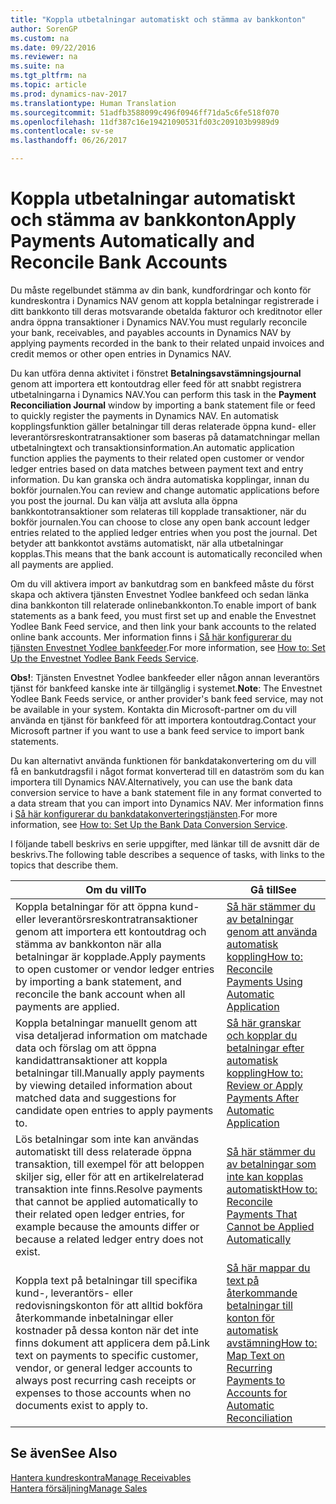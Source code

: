 ```yaml
---
title: "Koppla utbetalningar automatiskt och stämma av bankkonton"
author: SorenGP
ms.custom: na
ms.date: 09/22/2016
ms.reviewer: na
ms.suite: na
ms.tgt_pltfrm: na
ms.topic: article
ms.prod: dynamics-nav-2017
ms.translationtype: Human Translation
ms.sourcegitcommit: 51adfb3588099c496f0946ff71da5c6fe518f070
ms.openlocfilehash: 11df387c16e19421090531fd03c209103b9989d9
ms.contentlocale: sv-se
ms.lasthandoff: 06/26/2017

---
```


# <a name="apply-payments-automatically-and-reconcile-bank-accounts"></a><span data-ttu-id="0ab30-102">Koppla utbetalningar automatiskt och stämma av bankkonton</span><span class="sxs-lookup"><span data-stu-id="0ab30-102">Apply Payments Automatically and Reconcile Bank Accounts</span></span>
<span data-ttu-id="0ab30-103">Du måste regelbundet stämma av din bank, kundfordringar och konto för kundreskontra i Dynamics NAV genom att koppla betalningar registrerade i ditt bankkonto till deras motsvarande obetalda fakturor och kreditnotor eller andra öppna transaktioner i Dynamics NAV.</span><span class="sxs-lookup"><span data-stu-id="0ab30-103">You must regularly reconcile your bank, receivables, and payables accounts in Dynamics NAV by applying payments recorded in the bank to their related unpaid invoices and credit memos or other open entries in Dynamics NAV.</span></span>

<span data-ttu-id="0ab30-104">Du kan utföra denna aktivitet i fönstret **Betalningsavstämningsjournal** genom att importera ett kontoutdrag eller feed för att snabbt registrera utbetalningarna i Dynamics NAV.</span><span class="sxs-lookup"><span data-stu-id="0ab30-104">You can perform this task in the **Payment Reconciliation Journal** window by importing a bank statement file or feed to quickly register the payments in Dynamics NAV.</span></span> <span data-ttu-id="0ab30-105">En automatisk kopplingsfunktion gäller betalningar till deras relaterade öppna kund- eller leverantörsreskontratransaktioner som baseras på datamatchningar mellan utbetalningtext och transaktionsinformation.</span><span class="sxs-lookup"><span data-stu-id="0ab30-105">An automatic application function applies the payments to their related open customer or vendor ledger entries based on data matches between payment text and entry information.</span></span> <span data-ttu-id="0ab30-106">Du kan granska och ändra automatiska kopplingar, innan du bokför journalen.</span><span class="sxs-lookup"><span data-stu-id="0ab30-106">You can review and change automatic applications before you post the journal.</span></span> <span data-ttu-id="0ab30-107">Du kan välja att avsluta alla öppna bankkontotransaktioner som relateras till kopplade transaktioner, när du bokför journalen.</span><span class="sxs-lookup"><span data-stu-id="0ab30-107">You can choose to close any open bank account ledger entries related to the applied ledger entries when you post the journal.</span></span> <span data-ttu-id="0ab30-108">Det betyder att bankkontot avstäms automatiskt, när alla utbetalningar kopplas.</span><span class="sxs-lookup"><span data-stu-id="0ab30-108">This means that the bank account is automatically reconciled when all payments are applied.</span></span>

<span data-ttu-id="0ab30-109">Om du vill aktivera import av bankutdrag som en bankfeed måste du först skapa och aktivera tjänsten Envestnet Yodlee bankfeed och sedan länka dina bankkonton till relaterade onlinebankkonton.</span><span class="sxs-lookup"><span data-stu-id="0ab30-109">To enable import of bank statements as a bank feed, you must first set up and enable the Envestnet Yodlee Bank Feed service, and then link your bank accounts to the related online bank accounts.</span></span> <span data-ttu-id="0ab30-110">Mer information finns i [Så här konfigurerar du tjänsten Envestnet Yodlee bankfeeder](bank-how-setup-bank-statement-service.md).</span><span class="sxs-lookup"><span data-stu-id="0ab30-110">For more information, see [How to: Set Up the Envestnet Yodlee Bank Feeds Service](bank-how-setup-bank-statement-service.md).</span></span>

<span data-ttu-id="0ab30-111">**Obs!**: Tjänsten Envestnet Yodlee bankfeeder eller någon annan leverantörs tjänst för bankfeed kanske inte är tillgänglig i systemet.</span><span class="sxs-lookup"><span data-stu-id="0ab30-111">**Note**: The Envestnet Yodlee Bank Feeds service, or anther provider's bank feed service, may not be available in your system.</span></span> <span data-ttu-id="0ab30-112">Kontakta din Microsoft-partner om du vill använda en tjänst för bankfeed för att importera kontoutdrag.</span><span class="sxs-lookup"><span data-stu-id="0ab30-112">Contact your Microsoft partner if you want to use a bank feed service to import bank statements.</span></span>

<span data-ttu-id="0ab30-113">Du kan alternativt använda funktionen för bankdatakonvertering om du vill få en bankutdragsfil i något format konverterad till en dataström som du kan importera till Dynamics NAV.</span><span class="sxs-lookup"><span data-stu-id="0ab30-113">Alternatively, you can use the bank data conversion service to have a bank statement file in any format converted to a data stream that you can import into Dynamics NAV.</span></span> <span data-ttu-id="0ab30-114">Mer information finns i [Så här konfigurerar du bankdatakonverteringstjänsten](bank-how-setup-bank-data-conversion-service.md).</span><span class="sxs-lookup"><span data-stu-id="0ab30-114">For more information, see [How to: Set Up the Bank Data Conversion Service](bank-how-setup-bank-data-conversion-service.md).</span></span>

<span data-ttu-id="0ab30-115">I följande tabell beskrivs en serie uppgifter, med länkar till de avsnitt där de beskrivs.</span><span class="sxs-lookup"><span data-stu-id="0ab30-115">The following table describes a sequence of tasks, with links to the topics that describe them.</span></span>

|<span data-ttu-id="0ab30-116">Om du vill</span><span class="sxs-lookup"><span data-stu-id="0ab30-116">To</span></span> |<span data-ttu-id="0ab30-117">Gå till</span><span class="sxs-lookup"><span data-stu-id="0ab30-117">See</span></span> |
|---|----|
|<span data-ttu-id="0ab30-118">Koppla betalningar för att öppna kund- eller leverantörsreskontratransaktioner genom att importera ett kontoutdrag och stämma av bankkonton när alla betalningar är kopplade.</span><span class="sxs-lookup"><span data-stu-id="0ab30-118">Apply payments to open customer or vendor ledger entries by importing a bank statement, and reconcile the bank account when all payments are applied.</span></span> | [<span data-ttu-id="0ab30-119">Så här stämmer du av betalningar genom att använda automatisk koppling</span><span class="sxs-lookup"><span data-stu-id="0ab30-119">How to: Reconcile Payments Using Automatic Application</span></span>](receivables-how-reconcile-payments-auto-application.md) |
|<span data-ttu-id="0ab30-120">Koppla betalningar manuellt genom att visa detaljerad information om matchade data och förslag om att öppna kandidattransaktioner att koppla betalningar till.</span><span class="sxs-lookup"><span data-stu-id="0ab30-120">Manually apply payments by viewing detailed information about matched data and suggestions for candidate open entries to apply payments to.</span></span> | [<span data-ttu-id="0ab30-121">Så här granskar och kopplar du betalningar efter automatisk koppling</span><span class="sxs-lookup"><span data-stu-id="0ab30-121">How to: Review or Apply Payments After Automatic Application</span></span>](receivables-how-review-apply-payments-auto-application.md)
|<span data-ttu-id="0ab30-122">Lös betalningar som inte kan användas automatiskt till dess relaterade öppna transaktion, till exempel för att beloppen skiljer sig, eller för att en artikelrelaterad transaktion inte finns.</span><span class="sxs-lookup"><span data-stu-id="0ab30-122">Resolve payments that cannot be applied automatically to their related open ledger entries, for example because the amounts differ or because a related ledger entry does not exist.</span></span> | [<span data-ttu-id="0ab30-123">Så här stämmer du av betalningar som inte kan kopplas automatiskt</span><span class="sxs-lookup"><span data-stu-id="0ab30-123">How to: Reconcile Payments That Cannot be Applied Automatically</span></span>](receivables-how-reconcile-payments-cannot-apply-auto.md)
|<span data-ttu-id="0ab30-124">Koppla text på betalningar till specifika kund-, leverantörs- eller redovisningskonton för att alltid bokföra återkommande inbetalningar eller kostnader på dessa konton när det inte finns dokument att applicera dem på.</span><span class="sxs-lookup"><span data-stu-id="0ab30-124">Link text on payments to specific customer, vendor, or general ledger accounts to always post recurring cash receipts or expenses to those accounts when no documents exist to apply to.</span></span>| [<span data-ttu-id="0ab30-125">Så här mappar du text på återkommande betalningar till konton för automatisk avstämning</span><span class="sxs-lookup"><span data-stu-id="0ab30-125">How to: Map Text on Recurring Payments to Accounts for Automatic Reconciliation</span></span>](receivables-how-map-text-recurring-payments-accounts-auto-reconcilliation.md)|

## <a name="see-also"></a><span data-ttu-id="0ab30-126">Se även</span><span class="sxs-lookup"><span data-stu-id="0ab30-126">See Also</span></span>
[<span data-ttu-id="0ab30-127">Hantera kundreskontra</span><span class="sxs-lookup"><span data-stu-id="0ab30-127">Manage Receivables</span></span>](receivables-manage-receivables.md)  
[<span data-ttu-id="0ab30-128">Hantera försäljning</span><span class="sxs-lookup"><span data-stu-id="0ab30-128">Manage Sales</span></span>](sales-manage-sales.md)

